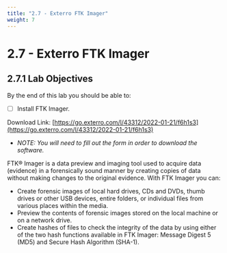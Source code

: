 ```yaml
---
title: "2.7 - Exterro FTK Imager"
weight: 7
---
```


# 2.7 - Exterro FTK Imager

## 2.7.1 Lab Objectives

By the end of this lab you should be able to:
- [ ] Install FTK Imager.

Download Link: [https://go.exterro.com/l/43312/2022-01-21/f6h1s3](https://go.exterro.com/l/43312/2022-01-21/f6h1s3)

- _NOTE: You will need to fill out the form in order to download the software._

FTK® Imager is a data preview and imaging tool used to acquire data (evidence) in a forensically sound manner by creating copies of data without making changes to the original evidence. With FTK Imager you can:

- Create forensic images of local hard drives, CDs and DVDs, thumb drives or other USB devices, entire folders, or individual files from various places within the media.
- Preview the contents of forensic images stored on the local machine or on a network drive.
- Create hashes of files to check the integrity of the data by using either of the two hash functions available in FTK Imager: Message Digest 5 (MD5) and Secure Hash Algorithm (SHA-1).

